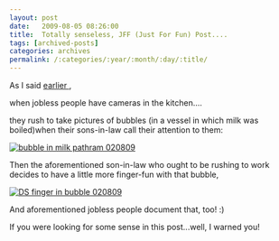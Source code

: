 ```yaml
---
layout: post
date:	2009-08-05 08:26:00
title:  Totally senseless, JFF (Just For Fun) Post....
tags: [archived-posts]
categories: archives
permalink: /:categories/:year/:month/:day/:title/
---
```

As I said
<a href="http://deponti.livejournal.com/456602.html"> earlier </a>,

 when jobless people have cameras in the kitchen....

they  rush to take pictures of bubbles (in a vessel in which milk was boiled)when their sons-in-law call their attention to them:


<a href="http://s562.photobucket.com/albums/ss67/pugaippadam/?action=view&current=IMG_4145.jpg" target="_blank"><img src="http://i562.photobucket.com/albums/ss67/pugaippadam/IMG_4145.jpg" border="0" alt="bubble in milk pathram 020809"></a>


Then the aforementioned son-in-law who ought to be rushing to work decides to have a little more finger-fun with that bubble,


<a href="http://s562.photobucket.com/albums/ss67/pugaippadam/?action=view&current=IMG_4146.jpg" target="_blank"><img src="http://i562.photobucket.com/albums/ss67/pugaippadam/IMG_4146.jpg" border="0" alt="DS finger in bubble 020809"></a>

And aforementioned jobless people document that, too! :)

If you were looking for some sense in this post...well, I warned you!
